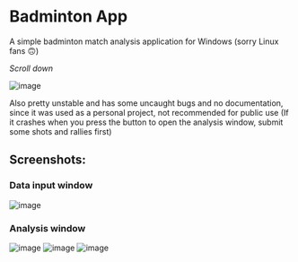 # Badminton App

A simple badminton match analysis application for Windows (sorry Linux fans 🙃)

*Scroll down*

![image](https://github.com/YellowLime77/Badminton-App/assets/64500622/33f204ca-292c-42e2-b314-6971b86b7ac4)

Also pretty unstable and has some uncaught bugs and no documentation, since it was used as a personal project, not recommended for public use
(If it crashes when you press the button to open the analysis window, submit some shots and rallies first)

## Screenshots:

### Data input window
![image](https://github.com/YellowLime77/Badminton-App/assets/64500622/4f1e9762-93b4-4b3c-a512-835e96026222)

### Analysis window
![image](https://github.com/YellowLime77/Badminton-App/assets/64500622/8e9c6770-db83-4d4d-8a0d-78bb172e51af)
![image](https://github.com/YellowLime77/Badminton-App/assets/64500622/02d5f69f-be96-43f4-be32-db19f68e2e8a)
![image](https://github.com/YellowLime77/Badminton-App/assets/64500622/86dceb17-2262-4828-afcd-726376e9f45b)



